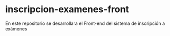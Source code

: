 # inscripcion-examenes-front
En este repositorio se desarrollara el Front-end del sistema de inscripción a exámenes
